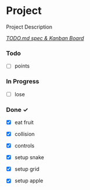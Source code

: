 # Project

Project Description

<em>[TODO.md spec & Kanban Board](https://bit.ly/3fCwKfM)</em>

### Todo

- [ ] points  

### In Progress

- [ ] lose  

### Done ✓

- [x] eat fruit  
- [x] collision  
- [x] controls  
- [x] setup snake  
- [x] setup grid  
- [x] setup apple  

